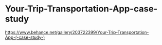 # Your-Trip-Transportation-App-case-study
https://www.behance.net/gallery/203722399/Your-Trip-Transportation-App-(-case-study-)
